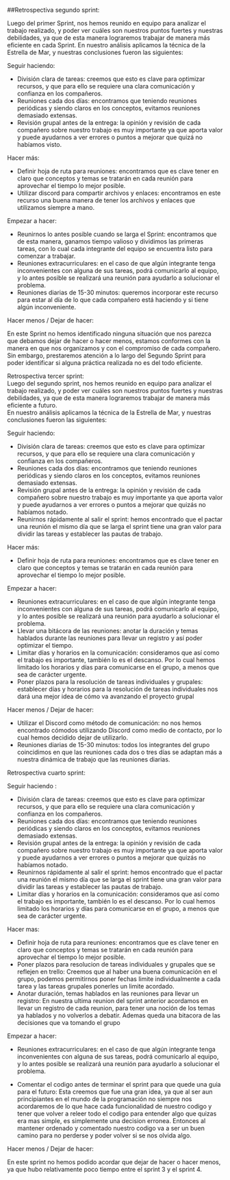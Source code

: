 ##Retrospectiva segundo sprint:

Luego del primer Sprint, nos hemos reunido en equipo para analizar el trabajo realizado, y poder ver cuáles son nuestros puntos fuertes y nuestras debilidades, ya que de esta manera lograremos trabajar de manera más eficiente en cada Sprint.
En nuestro análisis aplicamos la técnica de la Estrella de Mar, y nuestras conclusiones fueron las siguientes:

Seguir haciendo:
- División clara de tareas: creemos que esto es clave para optimizar recursos, y que para ello se requiere una clara comunicación y confianza en los compañeros.
- Reuniones cada dos días: encontramos que teniendo reuniones periódicas y siendo claros en los conceptos, evitamos reuniones demasiado extensas.
- Revisión grupal antes de la entrega: la opinión y revisión de cada compañero sobre nuestro trabajo es muy importante ya que aporta valor y puede ayudarnos a ver errores o puntos a mejorar que quizá no habíamos visto.

Hacer más:
- Definir hoja de ruta para reuniones: encontramos que es clave tener en claro que conceptos y temas se tratarán en cada reunión para aprovechar el tiempo lo mejor posible.
- Utilizar discord para compartir archivos y enlaces: encontramos en este recurso una buena manera de tener los archivos y enlaces que utilizamos siempre a mano.

Empezar a hacer:
- Reunirnos lo antes posible cuando se larga el Sprint: encontramos que de esta manera, ganamos tiempo valioso y dividimos las primeras tareas, con lo cual cada integrante del equipo se encuentra listo para comenzar a trabajar.
- Reuniones extracurriculares: en el caso de que algún integrante tenga inconvenientes con alguna de sus tareas, podrá comunicarlo al equipo, y lo antes posible se realizará una reunión para ayudarlo a solucionar el problema.
- Reuniones diarias de 15-30 minutos: queremos incorporar este recurso para estar al día de lo que cada compañero está haciendo y si tiene algún inconveniente.

Hacer menos / Dejar de hacer:

En este Sprint no hemos identificado ninguna situación que nos parezca que debamos dejar de hacer o hacer menos, estamos conformes con la manera en que nos organizamos y con el compromiso de cada compañero. Sin embargo, prestaremos atención a lo largo del Segundo Sprint para poder identificar si alguna práctica realizada no es del todo eficiente. 


Retrospectiva tercer sprint:  
Luego del segundo sprint, nos hemos reunido en equipo para analizar el trabajo realizado, y poder ver cuáles son nuestros puntos fuertes y nuestras debilidades, ya que de esta manera lograremos trabajar de manera más eficiente a futuro.  
En nuestro análisis aplicamos la técnica de la Estrella de Mar, y nuestras conclusiones fueron las siguientes:

Seguir haciendo:
- División clara de tareas: creemos que esto es clave para optimizar recursos, y que para ello se requiere una clara comunicación y confianza en los compañeros.
- Reuniones cada dos días: encontramos que teniendo reuniones periódicas y siendo claros en los conceptos, evitamos reuniones demasiado extensas.
- Revisión grupal antes de la entrega: la opinión y revisión de cada compañero sobre nuestro trabajo es muy importante ya que aporta valor y puede ayudarnos a ver errores o puntos a mejorar que quizás no habíamos notado.
- Reunirnos rápidamente al salir el sprint: hemos encontrado que el pactar una reunión el mismo día que se larga el sprint tiene una gran valor para dividir las tareas y establecer las pautas de trabajo.

Hacer más:
- Definir hoja de ruta para reuniones: encontramos que es clave tener en claro que conceptos y temas se tratarán en cada reunión para aprovechar el tiempo lo mejor posible.

Empezar a hacer:
- Reuniones extracurriculares: en el caso de que algún integrante tenga inconvenientes con alguna de sus tareas, podrá comunicarlo al equipo, y lo antes posible se realizará una reunión para ayudarlo a solucionar el problema.
- Llevar una bitácora de las reuniones: anotar la duración y temas hablados durante las reuniones para llevar un registro y así poder optimizar el tiempo.
- Limitar días y horarios en la comunicación: consideramos que así como el trabajo es importante, también lo es el descanso. Por lo cual hemos limitado los horarios y días para comunicarse en el grupo, a menos que sea de carácter urgente.
- Poner plazos para la resolución de tareas individuales y grupales: establecer días y horarios para la resolución de tareas individuales nos dará una mejor idea de cómo va avanzando el proyecto grupal

Hacer menos / Dejar de hacer:
- Utilizar el Discord como método de comunicación: no nos hemos encontrado cómodos utilizando Discord como medio de contacto, por lo cual hemos decidido dejar de utilizarlo.
- Reuniones diarias de 15-30 minutos: todos los integrantes del grupo coincidimos en que las reuniones cada dos o tres días se adaptan más a nuestra dinámica de trabajo que las reuniones diarias.

Retrospectiva cuarto sprint:

Seguir haciendo : 
- División clara de tareas: creemos que esto es clave para optimizar recursos, y que para ello se requiere una clara comunicación y confianza en los compañeros.
- Reuniones cada dos días: encontramos que teniendo reuniones periódicas y siendo claros en los conceptos, evitamos reuniones demasiado extensas.
- Revisión grupal antes de la entrega: la opinión y revisión de cada compañero sobre nuestro trabajo es muy importante ya que aporta valor y puede ayudarnos a ver errores o puntos a mejorar que quizás no habíamos notado.
- Reunirnos rápidamente al salir el sprint: hemos encontrado que el pactar una reunión el mismo día que se larga el sprint tiene una gran valor para dividir las tareas y establecer las pautas de trabajo.
- Limitar días y horarios en la comunicación: consideramos que así como el trabajo es importante, también lo es el descanso. Por lo cual hemos limitado los horarios y días para comunicarse en el grupo, a menos que sea de carácter urgente.

Hacer mas:
- Definir hoja de ruta para reuniones: encontramos que es clave tener en claro que conceptos y temas se tratarán en cada reunión para aprovechar el tiempo lo mejor posible.
- Poner plazos para resolucion de tareas individuales y grupales que se reflejen en trello: Creemos que al haber una buena comunicación en el grupo, podemos permitirnos poner fechas limite individualmente a cada tarea y las tareas grupales ponerles un limite acordado.
- Anotar duración, temas hablados en las reuniones para llevar un registro: En nuestra ultima reunion del sprint anterior acordamos en llevar un registro de cada reunion, para tener una noción de los temas ya hablados y no volverlos a debatir. Ademas queda una bitacora de las decisiones que va tomando el grupo

Empezar a hacer:
- Reuniones extracurriculares: en el caso de que algún integrante tenga inconvenientes con alguna de sus tareas, podrá comunicarlo al equipo, y lo antes posible se realizará una reunión para ayudarlo a solucionar el problema.

- Comentar el codigo antes de terminar el sprint para que quede una guia para el futuro: Esta creemos que fue una gran idea, ya que al ser aun principiantes en el mundo de la programación no siempre nos acordaremos de lo que hace cada funcionalidad de nuestro codigo y tener que volver a releer todo el codigo para entender algo que quizas era mas simple, es simplemente una decision erronea. Entonces al mantener ordenado y comentado nuestro codigo va a ser un buen camino para no perderse y poder volver si se nos olvida algo.

Hacer menos / Dejar de hacer:

En este sprint no hemos podido acordar que dejar de hacer o hacer menos, ya que hubo relativamente poco tiempo entre el sprint 3 y el sprint 4.

